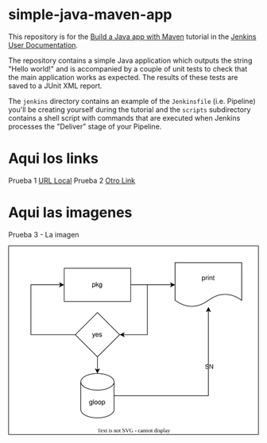 # simple-java-maven-app

This repository is for the
[Build a Java app with Maven](https://jenkins.io/doc/tutorials/build-a-java-app-with-maven/)
tutorial in the [Jenkins User Documentation](https://jenkins.io/doc/).

The repository contains a simple Java application which outputs the string
"Hello world!" and is accompanied by a couple of unit tests to check that the
main application works as expected. The results of these tests are saved to a
JUnit XML report.

The `jenkins` directory contains an example of the `Jenkinsfile` (i.e. Pipeline)
you'll be creating yourself during the tutorial and the `scripts` subdirectory
contains a shell script with commands that are executed when Jenkins processes
the "Deliver" stage of your Pipeline.


# Aqui los links
Prueba 1 [URL Local](https://jenkins.local/)
Prueba 2 [Otro Link](https://mi.blog.com)

# Aqui las imagenes

Prueba 3 - La imagen

![Prueba 3](https://github.com/mauromott4/simple-java-maven-app/blob/main/images/test.svg)
